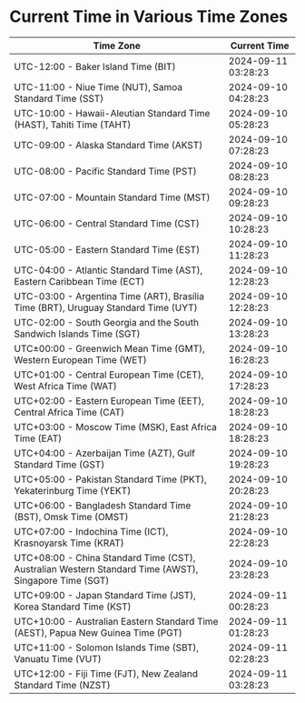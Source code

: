 # Current Time in Various Time Zones

| Time Zone | Current Time |
|-----------|--------------|
| UTC-12:00 - Baker Island Time (BIT) | 2024-09-11 03:28:23 |
| UTC-11:00 - Niue Time (NUT), Samoa Standard Time (SST) | 2024-09-10 04:28:23 |
| UTC-10:00 - Hawaii-Aleutian Standard Time (HAST), Tahiti Time (TAHT) | 2024-09-10 05:28:23 |
| UTC-09:00 - Alaska Standard Time (AKST) | 2024-09-10 07:28:23 |
| UTC-08:00 - Pacific Standard Time (PST) | 2024-09-10 08:28:23 |
| UTC-07:00 - Mountain Standard Time (MST) | 2024-09-10 09:28:23 |
| UTC-06:00 - Central Standard Time (CST) | 2024-09-10 10:28:23 |
| UTC-05:00 - Eastern Standard Time (EST) | 2024-09-10 11:28:23 |
| UTC-04:00 - Atlantic Standard Time (AST), Eastern Caribbean Time (ECT) | 2024-09-10 12:28:23 |
| UTC-03:00 - Argentina Time (ART), Brasília Time (BRT), Uruguay Standard Time (UYT) | 2024-09-10 12:28:23 |
| UTC-02:00 - South Georgia and the South Sandwich Islands Time (SGT) | 2024-09-10 13:28:23 |
| UTC±00:00 - Greenwich Mean Time (GMT), Western European Time (WET) | 2024-09-10 16:28:23 |
| UTC+01:00 - Central European Time (CET), West Africa Time (WAT) | 2024-09-10 17:28:23 |
| UTC+02:00 - Eastern European Time (EET), Central Africa Time (CAT) | 2024-09-10 18:28:23 |
| UTC+03:00 - Moscow Time (MSK), East Africa Time (EAT) | 2024-09-10 18:28:23 |
| UTC+04:00 - Azerbaijan Time (AZT), Gulf Standard Time (GST) | 2024-09-10 19:28:23 |
| UTC+05:00 - Pakistan Standard Time (PKT), Yekaterinburg Time (YEKT) | 2024-09-10 20:28:23 |
| UTC+06:00 - Bangladesh Standard Time (BST), Omsk Time (OMST) | 2024-09-10 21:28:23 |
| UTC+07:00 - Indochina Time (ICT), Krasnoyarsk Time (KRAT) | 2024-09-10 22:28:23 |
| UTC+08:00 - China Standard Time (CST), Australian Western Standard Time (AWST), Singapore Time (SGT) | 2024-09-10 23:28:23 |
| UTC+09:00 - Japan Standard Time (JST), Korea Standard Time (KST) | 2024-09-11 00:28:23 |
| UTC+10:00 - Australian Eastern Standard Time (AEST), Papua New Guinea Time (PGT) | 2024-09-11 01:28:23 |
| UTC+11:00 - Solomon Islands Time (SBT), Vanuatu Time (VUT) | 2024-09-11 02:28:23 |
| UTC+12:00 - Fiji Time (FJT), New Zealand Standard Time (NZST) | 2024-09-11 03:28:23 |
